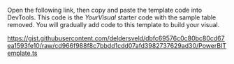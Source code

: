 Open the following link, then copy and paste the template code into DevTools. This code is the *YourVisual* starter code with the sample table removed. You will gradually add code to this template to build your visual.

https://gist.githubusercontent.com/deldersveld/dbfc69576c0c80bc80cd67ea1593fe10/raw/cd966f988f8c7bbdd1cdd07afd3982737629ad30/PowerBITemplate.ts
